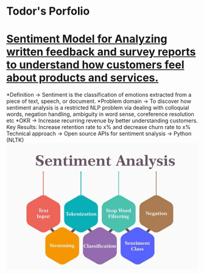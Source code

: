 # Todor's Porfolio


# [Sentiment Model for Analyzing written feedback and survey reports to understand how customers feel about products and services.](https://github.com/tvelichkovt/PyTorch)

*Definition -> Sentiment is the classification of emotions extracted from a piece of text, speech, or document. 
*Problem domain ->  To discover how sentiment analysis is a restricted NLP problem via dealing with colloquial words, negation handling, ambiguity in word sense, coreference resolution etc
*OKR -> Increase recurring revenue by better understanding customers. Key Results: Increase retention rate to x% and decrease churn rate to x%
Technical approach -> Open source APIs for sentiment snalysis -> Python (NLTK)
![](/images/tvelichkovtNLPsentiment.png)
